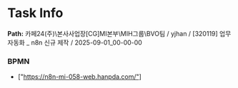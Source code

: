 # Task Info

**Path:** 카페24(주)\본사사업장\[CG]MI본부\MIH그룹\BVO팀 / yjhan / [320119] 업무 자동화 _ n8n 신규 제작 / 2025-09-01_00-00-00

### BPMN
- ["https://n8n-mi-058-web.hanpda.com/"]

